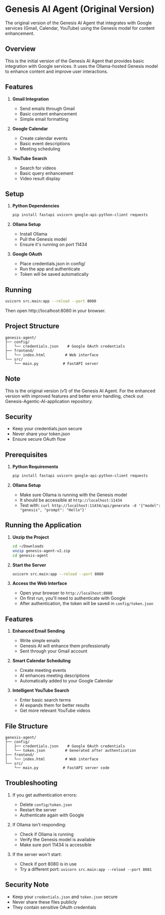 # Genesis AI Agent (Original Version)

The original version of the Genesis AI Agent that integrates with Google services (Gmail, Calendar, YouTube) using the Genesis model for content enhancement.

## Overview

This is the initial version of the Genesis AI Agent that provides basic integration with Google services. It uses the Ollama-hosted Genesis model to enhance content and improve user interactions.

## Features

1. **Gmail Integration**
   - Send emails through Gmail
   - Basic content enhancement
   - Simple email formatting

2. **Google Calendar**
   - Create calendar events
   - Basic event descriptions
   - Meeting scheduling

3. **YouTube Search**
   - Search for videos
   - Basic query enhancement
   - Video result display

## Setup

1. **Python Dependencies**
   ```bash
   pip install fastapi uvicorn google-api-python-client requests
   ```

2. **Ollama Setup**
   - Install Ollama
   - Pull the Genesis model
   - Ensure it's running on port 11434

3. **Google OAuth**
   - Place credentials.json in config/
   - Run the app and authenticate
   - Token will be saved automatically

## Running

```bash
uvicorn src.main:app --reload --port 8080
```

Then open http://localhost:8080 in your browser.

## Project Structure

```
genesis-agent/
├── config/
│   └── credentials.json    # Google OAuth credentials
├── frontend/
│   └── index.html         # Web interface
└── src/
    └── main.py           # FastAPI server
```

## Note

This is the original version (v1) of the Genesis AI Agent. For the enhanced version with improved features and better error handling, check out Genesis-Agentic-AI-application repository.

## Security

- Keep your credentials.json secure
- Never share your token.json
- Ensure secure OAuth flow

## Prerequisites

1. **Python Requirements**
   ```bash
   pip install fastapi uvicorn google-api-python-client requests
   ```

2. **Ollama Setup**
   - Make sure Ollama is running with the Genesis model
   - It should be accessible at `http://localhost:11434`
   - Test with: `curl http://localhost:11434/api/generate -d '{"model": "genesis", "prompt": "Hello"}'`

## Running the Application

1. **Unzip the Project**
   ```bash
   cd ~/Downloads
   unzip genesis-agent-v2.zip
   cd genesis-agent
   ```

2. **Start the Server**
   ```bash
   uvicorn src.main:app --reload --port 8080
   ```

3. **Access the Web Interface**
   - Open your browser to `http://localhost:8080`
   - On first run, you'll need to authenticate with Google
   - After authentication, the token will be saved in `config/token.json`

## Features

1. **Enhanced Email Sending**
   - Write simple emails
   - Genesis AI will enhance them professionally
   - Sent through your Gmail account

2. **Smart Calendar Scheduling**
   - Create meeting events
   - AI enhances meeting descriptions
   - Automatically added to your Google Calendar

3. **Intelligent YouTube Search**
   - Enter basic search terms
   - AI expands them for better results
   - Get more relevant YouTube videos

## File Structure
```
genesis-agent/
├── config/
│   ├── credentials.json    # Google OAuth credentials
│   └── token.json         # Generated after authentication
├── frontend/
│   └── index.html         # Web interface
└── src/
    └── main.py           # FastAPI server code
```

## Troubleshooting

1. If you get authentication errors:
   - Delete `config/token.json`
   - Restart the server
   - Authenticate again with Google

2. If Ollama isn't responding:
   - Check if Ollama is running
   - Verify the Genesis model is available
   - Make sure port 11434 is accessible

3. If the server won't start:
   - Check if port 8080 is in use
   - Try a different port: `uvicorn src.main:app --reload --port 8081`

## Security Note
- Keep your `credentials.json` and `token.json` secure
- Never share these files publicly
- They contain sensitive OAuth credentials
